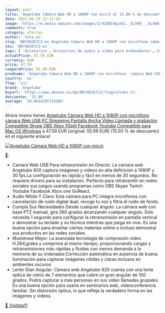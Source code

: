 ```yaml
---
layout: post
title: 'Angetube Cámara Web HD a 1080P con micró al 15.00 % de descuento'
date: 2021-04-29 22:13:19
image: 'https://m.media-amazon.com/images/I/41DQC9gimCL._SL500_._SL400_.jpg'
comments: true
category: ofertas
author: 'tole.es'
slug: 'B074D2K7CZ-es Angetube Cámara Web HD a 1080P con micrófono cámara Web...'
sku: 'B074D2K7CZ-es'
tags: [ 'Accesorios','Accesorios de audio y vídeo para ordenadores','Informática','Webcams y telefonía VoIP','angetube','xbox', ]
actualPrice: 47.59 EUR
currency: EUR
price: 47.59
comparePrice: 55.99 EUR
prodname: 'Angetube Cámara Web HD a 1080P con micrófono  cámara Web USB PC Streaming  Pantalla Ancha Video Llamada y grabación Compatible Skype OBS Xbox XSplit Facebook Youtube Compatible para Mac OS Windows'
country: 'es'
flag: '🇪🇸'
brand: 'Angetube'
buyurl: 'https://www.amazon.es/dp/B074D2K7CZ/?tag=tolees-21'
descuento: '15.00'
average: '50.8614285714286'
---
```


Ahora mismo tienes [Angetube Cámara Web HD a 1080P con micrófono  cámara Web USB PC Streaming  Pantalla Ancha Video Llamada y grabación Compatible Skype OBS Xbox XSplit Facebook Youtube Compatible para Mac OS Windows](https://www.amazon.es/dp/B074D2K7CZ/?tag=tolees-21) a 47.59 EUR (original: 55.99 EUR) (15.00 %  de descuento) en el siguiente enlace!

[![Angetube Cámara Web HD a 1080P con micró](https://m.media-amazon.com/images/I/41DQC9gimCL._SL500_._SL400_.jpg)](https://www.amazon.es/dp/B074D2K7CZ/?tag=tolees-21)

🔎:

- Camara Web USB Para retransmisión en Directo: La cámara web Angetube 920 captura imágenes y videos en alta definición a 1080P y 30 fps.La configuración es rápida y fácil en menos de 30 segundos. No requiere drivers para su instalación. Perfecto para retransmitir en redes sociales sus juegos usando programas como OBS Skype Twitch Youtube Facebook Xbox one GoReact.
- Audio Nítido Y Claro: Esta cámara para PC integra micrófonos con cancelación de ruido digital dual, recoge tu voz y filtra el ruido de fondo.
- Cumpla Sus Necesidades Desde cualquier ángulo: La cámara web con base PTZ manual, gira 360 ​​grados alcanzando cualquier ángulo. Solo necesita 1 segundo para configurar la retransmisión en pantalla vertical o demostrar su teclado y su técnica mientras que juega en vivo. Es una buena opción para enseñar ciertas materias online o incluso demostrar sus productos en las redes sociales.
- Muestrese Mejor: La avanzada tecnología de compresión video H.264,graba y comprime al mismo tiempo, proporcionando cargas y retransmisiones más rápidas y fluidas con menos demanda a la memoria de su ordenador.Corrección automática en ausencia de buena iluminación para capturar imágenes nítidas y claras inclusos en ambientes oscuros.
- Lente Gtan Angular: Cámara web Angetube 920 cuenta con una lente óptica de vidrio de 7 elementos que cubre un gran angular de 100 grados. Podrá capturar a más personas en sus video llamadas grupales. Es una buena opción para usarla en seminarios web, videoconferencia familiar. Sin distorsión óptica, lo que refleja la verdadera forma en las imágenes y videos.

[🛒 Visítala!!!](https://www.amazon.es/dp/B074D2K7CZ/?tag=tolees-21)

